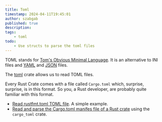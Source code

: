 ```yaml
---
title: Toml
timestamp: 2024-04-11T19:45:01
author: szabgab
published: true
description:
tags:
    - toml
todo:
    - Use structs to parse the toml files
---
```


TOML stands for [Tom's Obvious Minimal Language](https://toml.io/en/). It is an alternative to INI files and [YAML](/yaml) and [JSON](/json) files.

The [toml](https://crates.io/crates/toml) crate allows us to read TOML files.

Every Rust Crate comes with a file called `Cargo.toml` which, surprise, surprise, is in this format. So you, a Rust developer, are probably quite familiar with this format.


* [Read rustfmt.toml TOML file](/read-rustfmt-toml). A simple example.
* [Read and parse the Cargo.toml manifes file of a Rust crate](/read-cargo-toml) using the `cargo_toml` crate.

